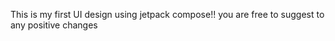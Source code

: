 This is my first UI design using jetpack compose!!
you are free to suggest to any positive changes 
